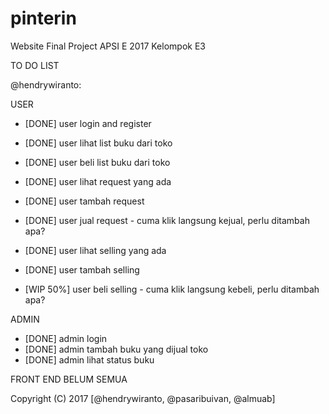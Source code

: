 # pinterin
Website Final Project APSI E 2017 Kelompok E3


TO DO LIST

@hendrywiranto:

USER
- [DONE] user login and register
- [DONE] user lihat list buku dari toko
- [DONE] user beli list buku dari toko

- [DONE] user lihat request yang ada
- [DONE] user tambah request
- [DONE] user jual request  - cuma klik langsung kejual, perlu ditambah apa?

- [DONE] user lihat selling yang ada
- [DONE] user tambah selling
- [WIP 50%] user beli selling - cuma klik langsung kebeli, perlu ditambah apa?

ADMIN
- [DONE] admin login
- [DONE] admin tambah buku yang dijual toko
- [DONE] admin lihat status buku

FRONT END BELUM SEMUA

Copyright (C) 2017 [@hendrywiranto, @pasaribuivan, @almuab]